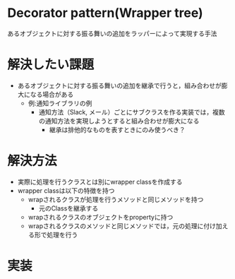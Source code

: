 # Decorator pattern(Wrapper tree)
あるオブジェクトに対する振る舞いの追加をラッパーによって実現する手法

# 解決したい課題
- あるオブジェクトに対する振る舞いの追加を継承で行うと，組み合わせが膨大になる場合がある
    - 例:通知ライブラリの例
        - 通知方法（Slack, メール）ごとにサブクラスを作る実装では，複数の通知方法を実現しようとすると組み合わせが膨大になる
            - 継承は排他的なものを表すときにのみ使うべき？

# 解決方法
- 実際に処理を行うクラスとは別にwrapper classを作成する
- wrapper classは以下の特徴を持つ
    - wrapされるクラスが処理を行うメソッドと同じメソッドを持つ
        - 元のClassを継承する
    - wrapされるクラスのオブジェクトをpropertyに持つ
    - wrapされるクラスのメソッドと同じメソッドでは，元の処理に付け加える形で処理を行う


# 実装
